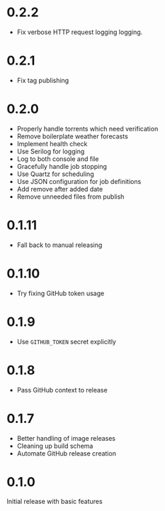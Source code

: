# 0.2.2

- Fix verbose HTTP request logging logging.

# 0.2.1

- Fix tag publishing

# 0.2.0

- Properly handle torrents which need verification
- Remove boilerplate weather forecasts
- Implement health check
- Use Serilog for logging
- Log to both console and file
- Gracefully handle job stopping
- Use Quartz for scheduling
- Use JSON configuration for job definitions
- Add remove after added date
- Remove unneeded files from publish

# 0.1.11

- Fall back to manual releasing

# 0.1.10

- Try fixing GitHub token usage

# 0.1.9

- Use `GITHUB_TOKEN` secret explicitly

# 0.1.8

- Pass GitHub context to release

# 0.1.7

- Better handling of image releases
- Cleaning up build schema
- Automate GitHub release creation

# 0.1.0

Initial release with basic features

